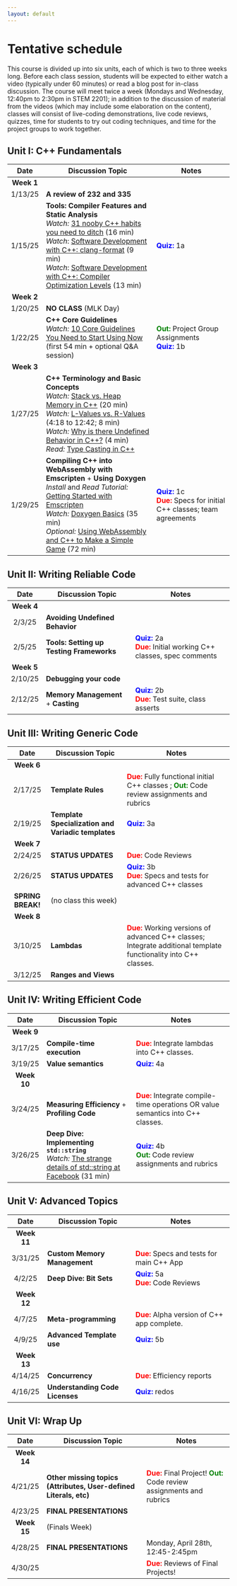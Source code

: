 ```yaml
---
layout: default
---
```



# Tentative schedule

This course is divided up into six units, each of which is two to three weeks long.  Before each class session, students will be expected to either watch a video (typically under 60 minutes) or read a blog post for in-class discussion.  The course will meet twice a week (Mondays and Wednesday, 12:40pm to 2:30pm in STEM 2201); in addition to the discussion of material from the videos (which may include some elaboration on the content), classes will consist of live-coding demonstrations, live code reviews, quizzes, time for students to try out coding techniques, and time for the project groups to work together.

## Unit I: C++ Fundamentals

| Date     | Discussion Topic                    |  Notes |
|:--------:|-------------------------------------| ------ |
| **Week 1** | | |
| 1/13/25  | **A review of 232 and 335**         | |
| 1/15/25  | **Tools: Compiler Features and Static Analysis** <br> *Watch:* [31 nooby C++ habits you need to ditch](https://www.youtube.com/watch?v=i_wDa2AS_8w) (16 min) <br> *Watch*: [Software Development with C++: clang-format](https://www.youtube.com/watch?v=YNv_g6ceL0w) (9 min) <br> *Watch*: [Software Development with C++: Compiler Optimization Levels](https://www.youtube.com/watch?v=Gwvn8ruzXT8) (13 min) | <b style="color: blue">Quiz:</b> 1a |
| **Week 2** | |
| 1/20/25   | **NO CLASS** (MLK Day)            | |
| 1/22/25   | **C++ Core Guidelines** <br> *Watch:* [10 Core Guidelines You Need to Start Using Now](https://www.youtube.com/watch?v=XkDEzfpdcSg) (first 54 min + optional Q&A session) | <b style="color: green">Out:</b> Project Group Assignments<br><b style="color: blue">Quiz:</b> 1b |
| **Week 3** | |
| 1/27/25  | **C++ Terminology and Basic Concepts** <br> *Watch:* [Stack vs. Heap Memory in C++](https://youtu.be/wJ1L2nSIV1s?si=os-5lousW7XiMbWt) (20 min) <br> *Watch:* [L-Values vs. R-Values](https://www.youtube.com/watch?v=fbYknr-HPYE&t=258s) (4:18 to 12:42; 8 min) <br> *Watch:* [Why is there Undefined Behavior in C++?](https://www.youtube.com/watch?v=3weyREkE4HA) (4 min) <br> *Read:* [Type Casting in C++](https://omkaracharekar.hashnode.dev/a-guide-to-c-casting-staticcast-reinterpretcast-dynamiccast-and-constcast) <!--- ALT: (https://leimao.github.io/blog/CPP-Casts/) --> | |
| 1/29/25  | **Compiling C++ into WebAssembly with Emscripten** + **Using Doxygen**<br> *Install* and *Read Tutorial:* [Getting Started with Emscripten](https://emscripten.org/docs/getting_started/index.html) <br>*Watch:* [Doxygen Basics](https://www.youtube.com/watch?v=TtRn3HsOm1s) (35 min) <br> *Optional:* [Using WebAssembly and C++ to Make a Simple Game](https://www.youtube.com/watch?v=N248809vu5g) (72 min)| <b style="color: blue">Quiz:</b> 1c<br><b style="color: red">Due:</b> Specs for initial C\+\+ classes; team agreements |

## Unit II: Writing Reliable Code

| Date     | Discussion Topic                    |  Notes |
|:--------:|-------------------------------------| ------ |
| **Week 4** | | |
| 2/3/25  | **Avoiding Undefined Behavior** <!--- <br> *Watch:* [Back To Basics: Undefined Behavior](https://www.youtube.com/watch?v=NpL9YnxnOqM) (62 min) --> | |
| 2/5/25  | **Tools: Setting up Testing Frameworks** <!--- <br> *Watch:* [Back to Basics: C++ Testing (only 1:15 - 21:15)](https://youtu.be/SAM4rWaIvUQ?si=JQmJAK_1-F9aKqip&t=73) (20 min) <br/> *Read over:* [Catch 2 - Tutorial](https://github.com/catchorg/Catch2/blob/devel/docs/tutorial.md#writing-tests) <br/> *Read over:* [Unit vs. Integration Testing](https://circleci.com/blog/unit-testing-vs-integration-testing/) --> | <b style="color: blue">Quiz:</b> 2a<br><b style="color: red">Due:</b> Initial working C\+\+ classes, spec comments |
| **Week 5** | | |
| 2/10/25  | **Debugging your code** <!--- <br> *Watch:* [Back To Basics: Debugging Techniques](https://www.youtube.com/watch?v=M7fV-eQwxrY) (65 min) --> | |
| 2/12/25  | **Memory Management** + **Casting** <!--- <br> *Watch:* [C++ Memory Management Part 1: Pointer Primer, new, delete, macros](https://www.youtube.com/watch?v=DuJxoTzrCLY) (14 min) <br> *Watch:* [C++ Memory Management Part 2: Modern Pointers, shared, unique](https://www.youtube.com/watch?v=u_FEZDfBPk8) (23 min) <br> *Watch:* [Back to Basics: Casting](https://www.youtube.com/watch?v=2h2hdRqRIRk) (45 min) --> | <b style="color: blue">Quiz:</b> 2b<br><b style="color: red">Due:</b> Test suite, class asserts |

## Unit III: Writing Generic Code

| Date     | Discussion Topic                    |  Notes |
|:--------:|-------------------------------------| ------ |
| **Week 6** | | |
| 2/17/25  | **Template Rules** <!--- <br> *Watch:* [Back to Basics: Templates (Part 1 of 2)](https://www.youtube.com/watch?v=XN319NYEOcE) (61 min) --> | <b style="color: red">Due:</b> Fully functional initial C\+\+ classes ; <b style="color: green">Out:</b> Code review assignments and rubrics |
| 2/19/25  | **Template Specialization and Variadic templates** <br> <!--- *Watch:* [Back to Basics: Templates (Part 2 of 2)](https://www.youtube.com/watch?v=FfI6Lov1O9M) (67 min) --> | <b style="color: blue">Quiz:</b> 3a |
| **Week 7** | | |
| 2/24/25 | **STATUS UPDATES** <!--- Students will demo classes they made and provide specs for what's next --> | <b style="color: red">Due:</b> Code Reviews |
| 2/26/25 | **STATUS UPDATES** | <b style="color: blue">Quiz:</b> 3b<br><b style="color: red">Due:</b> Specs and tests for advanced C\+\+ classes |
| **SPRING BREAK!** | (no class this week) | |
| **Week 8** | | |
| 3/10/25 | **Lambdas** <!--- <br> *Watch:* [Back to Basics: Lambdas](https://www.youtube.com/watch?v=IgNUBw3vcO4) (67 min) --> | <b style="color: red">Due:</b> Working versions of advanced C++ classes; Integrate additional template functionality into C++ classes. |
| 3/12/25 | **Ranges and Views** <!--- <br> *Watch:* [C++20 Ranges in Practice](https://www.youtube.com/watch?v=L0bhZp6HMDM) (62 min) --> |  |

## Unit IV: Writing Efficient Code

| Date     | Discussion Topic                    |  Notes |
|:--------:|-------------------------------------| ------ |
| **Week 9** | | |
| 3/17/25 | **Compile-time execution** <!--- <br> *Watch:* [Introduction to `constexpr`](https://www.youtube.com/watch?v=Ia0MizHPLUA) (11 min) --> | <b style="color: red">Due:</b> Integrate lambdas into C++ classes. |
| 3/19/25 | **Value semantics** <!--- <br> *Watch:* [Back to Basics: Cpp Value Semantics](https://www.youtube.com/watch?v=G9MxNwUoSt0) (48 min) --> | <b style="color: blue">Quiz:</b> 4a |
| **Week 10** | | |
| 3/24/25 | **Measuring Efficiency** + **Profiling Code** <!--- <br> *Watch:* [BENCHMARKING in C++](https://www.youtube.com/watch?v=YG4jexlSAjc) (15 min)<br> *Watch:* [Intro to Profiling](https://www.youtube.com/watch?v=YbYV8rRo9_A) (25 min) (How to instrument code with above benchmarking) --> | <b style="color: red">Due:</b> Integrate compile-time operations OR value semantics into C++ classes. |
| 3/26/25  | **Deep Dive: Implementing `std::string`** <br> *Watch:* [The strange details of std::string at Facebook](https://www.youtube.com/watch?v=kPR8h4-qZdk) (31 min) | <b style="color: blue">Quiz:</b> 4b<br><b style="color: green">Out:</b> Code review assignments and rubrics |

## Unit V: Advanced Topics

| Date     | Discussion Topic                    |  Notes |
|:--------:|-------------------------------------| ------ |
| **Week 11** | | |
| 3/31/25  | **Custom Memory Management** <!--- <br> *Watch:* [Track MEMORY ALLOCATIONS the Easy Way in C++](https://www.youtube.com/watch?v=sLlGEUO_EGE) (13 min) --> | <b style="color: red">Due:</b> Specs and tests for main C++ App|
| 4/2/25  | **Deep Dive: Bit Sets** | <b style="color: blue">Quiz:</b> 5a<br><b style="color: red">Due:</b> Code Reviews |
| **Week 12** | | |
| 4/7/25 | **Meta-programming** <!--- <br> *Watch:* [Template Metaprogramming: Type Traits (part 1)](https://www.youtube.com/watch?v=tiAVWcjIF6o) (60 min)<br> *OPTIONAL:* [Template Metaprogramming: Type Traits (part 2)](https://www.youtube.com/watch?v=dLZcocFOb5Q) (59 min) --> | <b style="color: red">Due:</b> Alpha version of C++ app complete. |
| 4/9/25 | **Advanced Template use** <!--- <br> *Watch:* [From C++ Templates to C++ Concepts - Metaprogramming: an Amazing Journey](https://www.youtube.com/watch?v=_doRiQS4GS8) (53 min) --> | <b style="color: blue">Quiz:</b> 5b |
| **Week 13** | | |
| 4/14/25 | **Concurrency** <!--- <br> *Watch:* [Back to Basics: Concurrency](https://www.youtube.com/watch?v=F6Ipn7gCOsY) - FIRST ~31 minutes only (to question break) --> | <b style="color: red">Due:</b> Efficiency reports |
| 4/16/25 | **Understanding Code Licenses** <!--- <br> *Watch:* [Free and Open Source software licenses explained](https://www.youtube.com/watch?v=UMIG4KnM8xw) (15 min) --> | <b style="color: blue">Quiz:</b> redos |

## Unit VI: Wrap Up

| Date     | Discussion Topic                    |  Notes |
|:--------:|-------------------------------------| ------ |
| **Week 14** | | |
| 4/21/25 | **Other missing topics (Attributes, User-defined Literals, etc)** <!--- <br> *Watch:* [Attributes](https://www.youtube.com/watch?v=VQiIzcuMiIc) (15 min) <br> *Watch:* [User Defined Literals // How to invent custom literal values](https://www.youtube.com/watch?v=_AbAjeTAYvE) (11 min) --> | <b style="color: red">Due:</b> Final Project! <b style="color: green">Out:</b> Code review assignments and rubrics|
| 4/23/25 | **FINAL PRESENTATIONS** | |
| **Week 15** | (Finals Week) | |
| 4/28/25 | **FINAL PRESENTATIONS** | Monday, April 28th, 12:45-2:45pm |
| 4/30/25 | | <b style="color: red">Due:</b> Reviews of Final Projects! |
